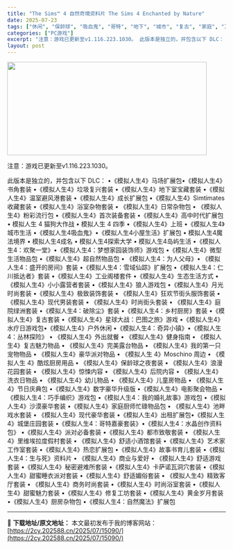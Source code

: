 ```yaml
---
title: "The Sims™ 4 自然奇境资料片 The Sims 4 Enchanted by Nature"
date: 2025-07-23
tags: ["休闲", "保龄球", "吸血鬼", "哥特", "地下", "城市", "复古", "家庭", "工作", "惊悚"]
categories: ["PC游戏"]
excerpt: "注意：游戏已更新至v1.116.223.1030。 此版本是独立的，并包含以下 DLC： •《模拟人生4》马场扩展包•《模拟人生4》书角套装 •《模拟人生4》垃圾复兴套装 •《模拟人生4》地下室宝藏套装 •《模拟人生4》温室避风港套装 •《模拟人生4》成长扩展包 •《模拟人生4》Simtimates&hellip;"
layout: post
---
```


<img class="aligncenter size-full wp-image-15087" src="https://2cy.202588.cn/wp-content/uploads/2025/07/2025072300551591.webp" alt="" width="460" height="215" />

注意：游戏已更新至v1.116.223.1030。

此版本是独立的，并包含以下 DLC：
•《模拟人生4》马场扩展包•《模拟人生4》书角套装
•《模拟人生4》垃圾复兴套装 •《模拟人生4》地下室宝藏套装
•《模拟人生4》温室避风港套装 •《模拟人生4》成长扩展包
•《模拟人生4》Simtimates收藏套装 •《模拟人生4》浴室杂物套装
• 《模拟人生4》日常杂物包 • 《模拟人生4》粉彩流行包
•《模拟人生4》首次装备套装 •《模拟人生4》高中时代扩展包
• 模拟人生 4 猫狗大作战 • 模拟人生 4 四季
•《模拟人生4》上班 •《模拟人生4》城市生活
•《模拟人生4吸血鬼》•《模拟人生4小屋生活》扩展包
• 模拟人生4魔法境界 • 模拟人生4成名
• 模拟人生4探索大学 • 模拟人生4岛屿生活
•《模拟人生4：欢聚一堂》•《模拟人生4：梦想家园装饰师》游戏包
•《模拟人生4》微型生活物品包 •《模拟人生4》超自然物品包
• 《模拟人生4：为人父母》• 《模拟人生4：盛开的房间》套装
•《模拟人生4：雪域仙踪》扩展包 •《模拟人生4：仁川抵达者》套装
•《模拟人生4》工业阁楼套件 •《模拟人生4》生态生活方式
•《模拟人生4》小小露营者套装 •《模拟人生4》狼人游戏包
•《模拟人生4》月光时尚套装 •《模拟人生4》极致装饰套装
• 《模拟人生4》狂欢节街头服饰套装 • 《模拟人生4》现代男装套装
• 《模拟人生4》时尚街头套装 • 《模拟人生4》庭院绿洲套装
•《模拟人生4：破除尘》套装 •《模拟人生4：乡村厨房》套装
•《模拟人生4》复古套装 •《模拟人生4》星球大战：巴图之旅》游戏
•《模拟人生4》水疗日游戏包•《模拟人生4》户外休闲
•《模拟人生4：奇异小镇》•《模拟人生4：丛林探险》
• 《模拟人生4》外出就餐 • 《模拟人生4》健身指南
• 《模拟人生4》复古魅力物品 • 《模拟人生4》完美露台物品
• 《模拟人生4》我的第一只宠物物品 • 《模拟人生4》豪华派对物品
• 《模拟人生 4》Moschino 周边 • 《模拟人生 4》酷炫厨房用品
• 《模拟人生4》保龄球之夜套装 • 《模拟人生4》浪漫花园套装
• 《模拟人生4》惊悚内容 • 《模拟人生4》后院内容
• 《模拟人生4》洗衣日物品 • 《模拟人生4》幼儿物品
• 《模拟人生4》儿童房物品 • 《模拟人生4》节日庆典包
•《模拟人生4》数字豪华升级版 •《模拟人生4》电影聚会物品
•《模拟人生4：巧手编织》游戏包 •《模拟人生4：我的婚礼故事》游戏包
•《模拟人生4》沙漠豪华套装 •《模拟人生4》家庭厨师忙碌物品包
• 《模拟人生4》池畔戏水套装 • 《模拟人生4》现代豪华套装
•《模拟人生4》出租扩展包•《模拟人生4》城堡庄园套装
•《模拟人生4：哥特嘉豪套装》•《模拟人生4：水晶创作资料包》
•《模拟人生4》派对必备套装 •《模拟人生4》都市致敬套装
• 《模拟人生4》里维埃拉度假村套装 • 《模拟人生4》舒适小酒馆套装
•《模拟人生4》艺术家工作室套装 •《模拟人生4》热恋扩展包
•《模拟人生4》故事书育儿套装 •《模拟人生4：生与死》资料片
• 《模拟人生4》商业与爱好 • 《模拟人生4》舒适游戏套装
•《模拟人生4》秘密避难所套装 •《模拟人生4》卡萨诺瓦洞穴套装
•《模拟人生4》甜蜜睡衣派对套装 •《模拟人生4》舒适媚俗套装
• 《模拟人生4》精致客厅套装 • 《模拟人生4》商务时尚套装
•《模拟人生4》时尚浴室套装 •《模拟人生4》甜蜜魅力套装
•《模拟人生4》修复工坊套装 •《模拟人生4》黄金岁月套装
•《模拟人生4》厨房杂物包 •《模拟人生4：自然魔法》扩展包

---
📖 **下载地址/原文地址：** 本文最初发布于我的博客网站：[https://2cy.202588.cn/2025/07/15090/](https://2cy.202588.cn/2025/07/15090/)
